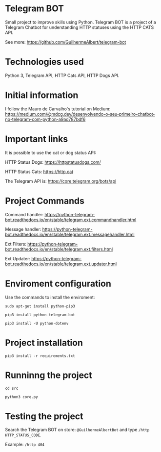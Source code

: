 # Telegram BOT

Small project to improve skills using Python. Telegram BOT is a project of a Telegram Chatbot for understanding HTTP statuses using the HTTP CATS API.

See more: https://github.com/GuilhermeAlbert/telegram-bot

# Technologies used

Python 3, Telegram API, HTTP Cats API, HTTP Dogs API.

# Initial information

I follow the Mauro de Carvalho's tutorial on Medium: https://medium.com/@mdcg.dev/desenvolvendo-o-seu-primeiro-chatbot-no-telegram-com-python-a9ad787bdf6

# Important links

It is possible to use the cat or dog status API:

HTTP Status Dogs: https://httpstatusdogs.com/

HTTP Status Cats: https://http.cat

The Telegram API is: https://core.telegram.org/bots/api

# Project Commands

Command handler: https://python-telegram-bot.readthedocs.io/en/stable/telegram.ext.commandhandler.html

Message handler: https://python-telegram-bot.readthedocs.io/en/stable/telegram.ext.messagehandler.html

Ext Filters: https://python-telegram-bot.readthedocs.io/en/stable/telegram.ext.filters.html

Ext Updater: https://python-telegram-bot.readthedocs.io/en/stable/telegram.ext.updater.html

# Enviroment configuration

Use the commands to install the enviroment:

`sudo apt-get install python-pip3`

`pip3 install python-telegram-bot`

`pip3 install -U python-dotenv`

# Project installation

`pip3 install -r requirements.txt`

# Runninng the project

`cd src`

`python3 core.py`

# Testing the project

Search the Telegram BOT on store: `@GuilhermeAlbertBot` and type `/http HTTP_STATUS_CODE`.

Example: `/http 404`